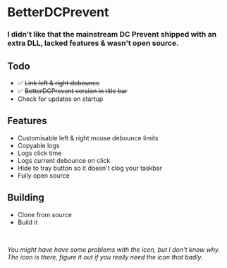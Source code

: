 # BetterDCPrevent

### I didn't like that the mainstream DC Prevent shipped with an extra DLL, lacked features & wasn't open source.

## Todo
- ✅ ~~Link left & right debounce~~ 
- ✅ ~~BetterDCPrevent version in title bar~~
- Check for updates on startup

## Features
- Customisable left & right mouse debounce limits
- Copyable logs
- Logs click time
- Logs current debounce on click
- Hide to tray button so it doesn't clog your taskbar
- Fully open source

## Building
- Clone from source
- Build it
<br>

*You might have have some problems with the icon, but I don't know why. The icon is there, figure it out if you really need the icon that badly.*
